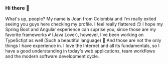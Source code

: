 ### Hi there 👋

What's up, people? My name is Joan from Colombia and I'm really exited seeing you guys here checking my profile. I feel really flattered 😏 I hope my Spring Boot and Angular experience can suprise you, since those are my favorite frameworks 💕 (Java Lover), however, I've been working on TypeSctipt as well (Such a beautiful language) 👀 And those are not the only things I have experience in. I love the Internet and all its fundamentals, so I have a good understanding in today's web applications, team workflows and the modern software development cycle. 
